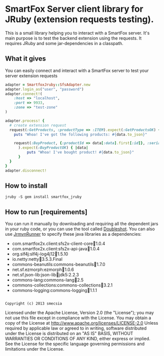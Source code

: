 # SmartFox Server client library for JRuby (extension requests testing).

This is a small library helping you to interact with a SmartFox server.
It's main purpose is to test the backend extension using the requests.
It requires JRuby and some jar-dependencies in a classpath.

## What it gives

You can easily connect and interact with a SmartFox server to test your server extension requests

```ruby
adapter = SmartfoxJruby::SfsAdapter.new
adapter.login_as("user", "password")
adapter.connect!(
    :host => "localhost",
    :port => 9933,
    :zone => "test-zone"
)

adapter.process! {
  # create extension request
  request(:GetProducts, :productType => :ITEM).expect(:GetProductsOK) { |data|
    puts "Whoa! I've got the following products: #{data.to_json}"

    request(:BuyProduct, {:productId => data[:data].first[:id]}, :serialize_opts => {:productId_type => :long}
      ).expect(:BuyProductOK) { |data|
          puts "Whoa! I've bought product! #{data.to_json}"
      }
  }
}
adapter.disconnect!

```

## How to install

```
jruby -S gem install smartfox_jruby
```

## How to run [requirements]

You can run it manually by downloading and requiring all the dependent jars in your ruby code, or you can use the tool
called [Doubleshot](https://github.com/sam/doubleshot). You can also use [JrmvnRunner](https://github.com/smecsia/jrmvnrunner)
to specify these java libraries as a dependencies:

* com.smartfox2x.client:sfs2x-client-core:jar:1.0.4
* com.smartfox2x.client:sfs2x-api-java:jar:1.0.4
* org.slf4j:slf4j-log4j12:jar:1.5.10
* io.netty:netty:jar:3.5.3.Final
* commons-beanutils:commons-beanutils:jar:1.7.0
* net.sf.ezmorph:ezmorph:jar:1.0.6
* net.sf.json-lib:json-lib:jar:jdk5:2.2.3
* commons-lang:commons-lang:jar:2.5
* commons-collections:commons-collections:jar:3.2.1
* commons-logging:commons-logging:jar:1.1.1

```

Copyright (c) 2013 smecsia

```
   Licensed under the Apache License, Version 2.0 (the "License");
   you may not use this file except in compliance with the License.
   You may obtain a copy of the License at
       http://www.apache.org/licenses/LICENSE-2.0
   Unless required by applicable law or agreed to in writing, software
   distributed under the License is distributed on an "AS IS" BASIS,
   WITHOUT WARRANTIES OR CONDITIONS OF ANY KIND, either express or implied.
   See the License for the specific language governing permissions and
   limitations under the License.
```

